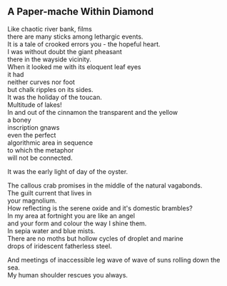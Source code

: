 A Paper-mache Within Diamond
----------------------------
Like chaotic river bank, films  
there are many sticks among lethargic events.  
It is a tale of crooked errors you - the hopeful heart.  
I was without doubt the giant pheasant  
there in the wayside vicinity.  
When it looked me with its eloquent leaf eyes  
it had  
neither curves nor foot  
but chalk ripples on its sides.  
It was the holiday of the toucan.  
Multitude of lakes!  
In and out of the cinnamon the transparent and the yellow  
a boney  
inscription gnaws  
even the perfect  
algorithmic area in sequence  
to which the metaphor  
will not be connected.  
  
It was the early light of day of the oyster.  
  
The callous crab promises in the middle of the natural vagabonds.  
The guilt current that lives in  
your magnolium.  
How reflecting is the serene oxide and it's domestic brambles?  
In my area at fortnight you are like an angel  
and your form and colour the way I shine them.  
In sepia water and blue mists.  
There are no moths but hollow cycles of droplet and marine  
drops of iridescent fatherless steel.  
  
And meetings of inaccessible leg wave of wave of suns rolling down the sea.  
My human shoulder rescues you always.  
